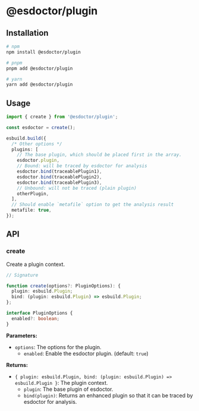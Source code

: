 # @esdoctor/plugin

## Installation

```bash
# npm
npm install @esdoctor/plugin

# pnpm
pnpm add @esdoctor/plugin

# yarn
yarn add @esdoctor/plugin
```

## Usage

```ts
import { create } from '@esdoctor/plugin';

const esdoctor = create();

esbuild.build({
  /* Other options */
  plugins: [
    // The base plugin, which should be placed first in the array.
    esdoctor.plugin,
    // Bound: will be traced by esdoctor for analysis
    esdoctor.bind(traceablePlugin1),
    esdoctor.bind(traceablePlugin2),
    esdoctor.bind(traceablePlugin3),
    // Unbound: will not be traced (plain plugin)
    otherPlugin,
  ],
  // Should enable `metafile` option to get the analysis result
  metafile: true,
});
```

## API

### create

Create a plugin context.

```ts
// Signature

function create(options?: PluginOptions): {
  plugin: esbuild.Plugin;
  bind: (plugin: esbuild.Plugin) => esbuild.Plugin;
};

interface PluginOptions {
  enabled?: boolean;
}
```

**Parameters:**

- `options`: The options for the plugin.
  - `enabled`: Enable the esdoctor plugin. (default: `true`)

**Returns:**

- `{ plugin: esbuild.Plugin, bind: (plugin: esbuild.Plugin) => esbuild.Plugin }`: The plugin context.
  - `plugin`: The base plugin of esdoctor.
  - `bind(plugin)`: Returns an enhanced plugin so that it can be traced by esdoctor for analysis.
